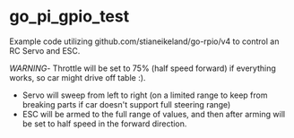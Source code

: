 # go_pi_gpio_test

Example code utilizing github.com/stianeikeland/go-rpio/v4 to control an RC Servo and ESC.

*WARNING*- Throttle will be set to 75% (half speed forward) if everything works, so car might drive off table :).

- Servo will sweep from left to right (on a limited range to keep from breaking parts if car doesn't support full steering range)
- ESC will be armed to the full range of values, and then after arming will be set to half speed in the forward direction.
